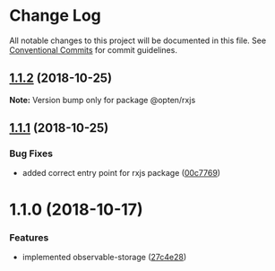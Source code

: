 # Change Log

All notable changes to this project will be documented in this file.
See [Conventional Commits](https://conventionalcommits.org) for commit guidelines.

## [1.1.2](https://github.com/OPTEN/opten-ng-colada/compare/@opten/rxjs@1.1.1...@opten/rxjs@1.1.2) (2018-10-25)

**Note:** Version bump only for package @opten/rxjs






## [1.1.1](https://github.com/OPTEN/opten-ng-colada/compare/@opten/rxjs@1.1.0...@opten/rxjs@1.1.1) (2018-10-25)


### Bug Fixes

* added correct entry point for rxjs package ([00c7769](https://github.com/OPTEN/opten-ng-colada/commit/00c7769))





# 1.1.0 (2018-10-17)


### Features

* implemented observable-storage ([27c4e28](https://github.com/OPTEN/opten-ng-colada/commit/27c4e28))
